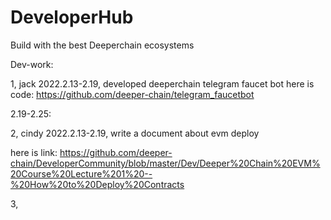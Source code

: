 # DeveloperHub
Build with the best Deeperchain ecosystems

Dev-work:


1, jack 2022.2.13-2.19, developed deeperchain telegram faucet bot 
here is code:
https://github.com/deeper-chain/telegram_faucetbot

2.19-2.25:


2, cindy 2022.2.13-2.19, write a document about evm deploy

here is link:
https://github.com/deeper-chain/DeveloperCommunity/blob/master/Dev/Deeper%20Chain%20EVM%20Course%20Lecture%201%20--%20How%20to%20Deploy%20Contracts

3,


